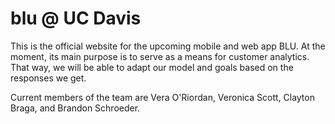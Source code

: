 # blu @ UC Davis

This is the official website for the upcoming mobile and web app BLU. 
At the moment, its main purpose is to serve as a means for customer analytics. That way, we will be able to adapt our model and goals based on the responses we get.

Current members of the team are Vera O'Riordan, Veronica Scott, Clayton Braga, and Brandon Schroeder.

